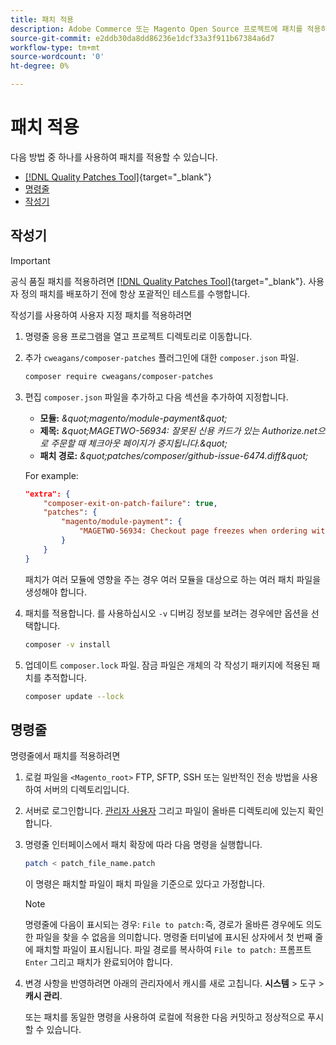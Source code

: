 ```yaml
---
title: 패치 적용
description: Adobe Commerce 또는 Magento Open Source 프로젝트에 패치를 적용하는 방법에 대해 알아봅니다.
source-git-commit: e2ddb30da8dd86236e1dcf33a3f911b67384a6d7
workflow-type: tm+mt
source-wordcount: '0'
ht-degree: 0%

---
```



# 패치 적용

다음 방법 중 하나를 사용하여 패치를 적용할 수 있습니다.

- [[!DNL Quality Patches Tool]](https://experienceleague.adobe.com/tools/commerce-quality-patches/index.html){target=&quot;_blank&quot;}
- [명령줄](../patches/apply.md#command-line)
- [작성기](../patches/apply.md#composer)

## 작성기

>[!IMPORTANT]
>
>공식 품질 패치를 적용하려면 [[!DNL Quality Patches Tool]](https://experienceleague.adobe.com/tools/commerce-quality-patches/index.html){target=&quot;_blank&quot;}. 사용자 정의 패치를 배포하기 전에 항상 포괄적인 테스트를 수행합니다.

작성기를 사용하여 사용자 지정 패치를 적용하려면

1. 명령줄 응용 프로그램을 열고 프로젝트 디렉토리로 이동합니다.
1. 추가 `cweagans/composer-patches` 플러그인에 대한 `composer.json` 파일.

   ```bash
   composer require cweagans/composer-patches
   ```

1. 편집 `composer.json` 파일을 추가하고 다음 섹션을 추가하여 지정합니다.
   - **모듈:** *\&quot;magento/module-payment\&quot;*
   - **제목:** *\&quot;MAGETWO-56934: 잘못된 신용 카드가 있는 Authorize.net으로 주문할 때 체크아웃 페이지가 중지됩니다.\&quot;*
   - **패치 경로:** *\&quot;patches/composer/github-issue-6474.diff\&quot;*

   For example:

   ```json
   "extra": {
       "composer-exit-on-patch-failure": true,
       "patches": {
           "magento/module-payment": {
               "MAGETWO-56934: Checkout page freezes when ordering with Authorize.net with invalid credit card": "patches/composer/github-issue-6474.diff"
           }
       }
   }
   ```

   패치가 여러 모듈에 영향을 주는 경우 여러 모듈을 대상으로 하는 여러 패치 파일을 생성해야 합니다.

1. 패치를 적용합니다. 를 사용하십시오 `-v` 디버깅 정보를 보려는 경우에만 옵션을 선택합니다.

   ```bash
   composer -v install
   ```

1. 업데이트 `composer.lock` 파일. 잠금 파일은 개체의 각 작성기 패키지에 적용된 패치를 추적합니다.

   ```bash
   composer update --lock
   ```

## 명령줄

명령줄에서 패치를 적용하려면

1. 로컬 파일을 `<Magento_root>` FTP, SFTP, SSH 또는 일반적인 전송 방법을 사용하여 서버의 디렉토리입니다.
1. 서버로 로그인합니다. [관리자 사용자](../../configuration/cli/config-cli.md#prerequisites) 그리고 파일이 올바른 디렉토리에 있는지 확인합니다.
1. 명령줄 인터페이스에서 패치 확장에 따라 다음 명령을 실행합니다.

   ```bash
   patch < patch_file_name.patch
   ```

   이 명령은 패치할 파일이 패치 파일을 기준으로 있다고 가정합니다.

   >[!NOTE]
   >
   >명령줄에 다음이 표시되는 경우: `File to patch:`즉, 경로가 올바른 경우에도 의도한 파일을 찾을 수 없음을 의미합니다. 명령줄 터미널에 표시된 상자에서 첫 번째 줄에 패치할 파일이 표시됩니다. 파일 경로를 복사하여 `File to patch:` 프롬프트 `Enter` 그리고 패치가 완료되어야 합니다.

1. 변경 사항을 반영하려면 아래의 관리자에서 캐시를 새로 고칩니다. **시스템** > 도구 > **캐시 관리**.

   또는 패치를 동일한 명령을 사용하여 로컬에 적용한 다음 커밋하고 정상적으로 푸시할 수 있습니다.
